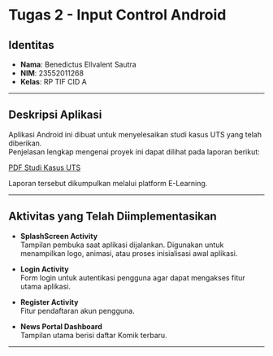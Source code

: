 # Tugas 2 - Input Control Android

##  Identitas 
- **Nama**: Benedictus Ellvalent Sautra  
- **NIM**: 23552011268  
- **Kelas**: RP TIF CID A  

---

##  Deskripsi Aplikasi

Aplikasi Android ini dibuat untuk menyelesaikan studi kasus UTS yang telah diberikan.  
Penjelasan lengkap mengenai proyek ini dapat dilihat pada laporan berikut:

[ PDF Studi Kasus UTS](https://drive.google.com/file/d/1WHJd1Vkcf89VABrEr1Gpi5WJrTZ160HJ/view?usp=sharing)

Laporan tersebut dikumpulkan melalui platform E-Learning.

---
## Aktivitas yang Telah Diimplementasikan

- **SplashScreen Activity**  
   Tampilan pembuka saat aplikasi dijalankan. Digunakan untuk menampilkan logo, animasi, atau proses inisialisasi awal aplikasi.


- **Login Activity**  
  Form login untuk autentikasi pengguna agar dapat mengakses fitur utama aplikasi.

- **Register Activity**  
  Fitur pendaftaran akun pengguna.

- **News Portal Dashboard**  
  Tampilan utama berisi daftar Komik terbaru.
---
